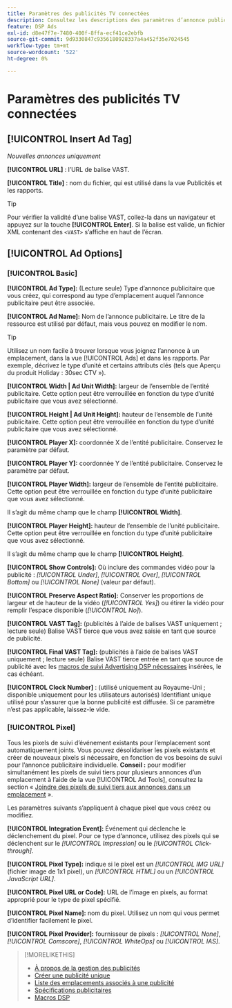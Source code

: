 ```yaml
---
title: Paramètres des publicités TV connectées
description: Consultez les descriptions des paramètres d’annonce publicitaire disponibles pour les annonces TV connectées.
feature: DSP Ads
exl-id: d8e47f7e-7480-400f-8ffa-ecf41ce2ebfb
source-git-commit: 9d9330847c9356180928337a4a452f35e7024545
workflow-type: tm+mt
source-wordcount: '522'
ht-degree: 0%

---
```


# Paramètres des publicités TV connectées

## [!UICONTROL Insert Ad Tag]

*Nouvelles annonces uniquement*

**[!UICONTROL URL]** : l’URL de balise VAST.

**[!UICONTROL Title]** : nom du fichier, qui est utilisé dans la vue Publicités et les rapports.

>[!TIP]
>
> Pour vérifier la validité d’une balise VAST, collez-la dans un navigateur et appuyez sur la touche **[!UICONTROL Enter]**. Si la balise est valide, un fichier XML contenant des `<VAST>` s’affiche en haut de l’écran.

## [!UICONTROL Ad Options]

### [!UICONTROL Basic]

**[!UICONTROL Ad Type]:** (Lecture seule) Type d’annonce publicitaire que vous créez, qui correspond au type d’emplacement auquel l’annonce publicitaire peut être associée.

**[!UICONTROL Ad Name]:** Nom de l’annonce publicitaire. Le titre de la ressource est utilisé par défaut, mais vous pouvez en modifier le nom.

>[!TIP]
>
> Utilisez un nom facile à trouver lorsque vous joignez l’annonce à un emplacement, dans la vue [!UICONTROL Ads] et dans les rapports. Par exemple, décrivez le type d’unité et certains attributs clés (tels que Aperçu du produit Holiday : 30sec CTV »).

**[!UICONTROL Width | Ad Unit Width]:** largeur de l’ensemble de l’entité publicitaire. Cette option peut être verrouillée en fonction du type d’unité publicitaire que vous avez sélectionné.

**[!UICONTROL Height | Ad Unit Height]:** hauteur de l’ensemble de l’unité publicitaire. Cette option peut être verrouillée en fonction du type d’unité publicitaire que vous avez sélectionné.

**[!UICONTROL Player X]:** coordonnée X de l’entité publicitaire. Conservez le paramètre par défaut.

**[!UICONTROL Player Y]:** coordonnée Y de l’entité publicitaire. Conservez le paramètre par défaut.

**[!UICONTROL Player Width]:** largeur de l’ensemble de l’entité publicitaire. Cette option peut être verrouillée en fonction du type d’unité publicitaire que vous avez sélectionné.

Il s’agit du même champ que le champ **[!UICONTROL Width]**.

**[!UICONTROL Player Height]:** hauteur de l’ensemble de l’unité publicitaire. Cette option peut être verrouillée en fonction du type d’unité publicitaire que vous avez sélectionné.

Il s’agit du même champ que le champ **[!UICONTROL Height]**.

**[!UICONTROL Show Controls]:** Où inclure des commandes vidéo pour la publicité : *[!UICONTROL Under]*, *[!UICONTROL Over]*, *[!UICONTROL Bottom]* ou *[!UICONTROL None]* (valeur par défaut).

**[!UICONTROL Preserve Aspect Ratio]:** Conserver les proportions de largeur et de hauteur de la vidéo (*[!UICONTROL Yes]*) ou étirer la vidéo pour remplir l’espace disponible (*[!UICONTROL No]*).

**[!UICONTROL VAST Tag]:** (publicités à l’aide de balises VAST uniquement ; lecture seule) Balise VAST tierce que vous avez saisie en tant que source de publicité.

**[!UICONTROL Final VAST Tag]:** (publicités à l’aide de balises VAST uniquement ; lecture seule) Balise VAST tierce entrée en tant que source de publicité avec les [macros de suivi Advertising DSP nécessaires](/help/dsp/campaign-management/macros.md) insérées, le cas échéant.

**[!UICONTROL Clock Number]** : (utilisé uniquement au Royaume-Uni ; disponible uniquement pour les utilisateurs autorisés) Identifiant unique utilisé pour s’assurer que la bonne publicité est diffusée. Si ce paramètre n’est pas applicable, laissez-le vide.

### [!UICONTROL Pixel]

Tous les pixels de suivi d’événement existants pour l’emplacement sont automatiquement joints. Vous pouvez désolidariser les pixels existants et créer de nouveaux pixels si nécessaire, en fonction de vos besoins de suivi pour l’annonce publicitaire individuelle. **Conseil :** pour modifier simultanément les pixels de suivi tiers pour plusieurs annonces d’un emplacement à l’aide de la vue [!UICONTROL Ad Tools], consultez la section « [Joindre des pixels de suivi tiers aux annonces dans un emplacement](/help/dsp/campaign-management/ads/ad-pixel-attach-detach.md#attach-pixels-ads) ».

Les paramètres suivants s’appliquent à chaque pixel que vous créez ou modifiez.

**[!UICONTROL Integration Event]:** Événement qui déclenche le déclenchement du pixel. Pour ce type d’annonce, utilisez des pixels qui se déclenchent sur le *[!UICONTROL Impression]* ou le *[!UICONTROL Click-through]*.

**[!UICONTROL Pixel Type]:** indique si le pixel est un *[!UICONTROL IMG URL]* (fichier image de 1x1 pixel), un *[!UICONTROL HTML]* ou un *[!UICONTROL JavaScript URL]*.

**[!UICONTROL Pixel URL or Code]:** URL de l’image en pixels, au format approprié pour le type de pixel spécifié.

**[!UICONTROL Pixel Name]:** nom du pixel. Utilisez un nom qui vous permet d’identifier facilement le pixel.

**[!UICONTROL Pixel Provider]:** fournisseur de pixels : *[!UICONTROL None]*, *[!UICONTROL Comscore]*, *[!UICONTROL WhiteOps]* ou *[!UICONTROL IAS]*.

>[!MORELIKETHIS]
>
>* [À propos de la gestion des publicités](ad-about.md)
>* [Créer une publicité unique](ad-create.md)
>* [Liste des emplacements associés à une publicité](/help/dsp/campaign-management/ads/ad-list-placements.md)
>* [Spécifications publicitaires](ad-specs.md)
>* [Macros DSP](/help/dsp/campaign-management/macros.md)
